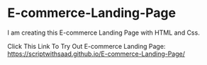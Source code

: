 # E-commerce-Landing-Page
I am creating this E-commerce Landing Page with HTML and Css.

Click This Link To Try Out E-commerce Landing Page:
https://scriptwithsaad.github.io/E-commerce-Landing-Page/
